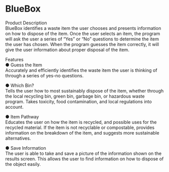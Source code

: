 # BlueBox
Product Description <br>
BlueBox identifies a waste item the user chooses and presents information on how to dispose of the item. Once the user selects an item, the program will ask the user a series of “Yes” or “No” questions to determine the item the user has chosen. When the program guesses the item correctly, it will give the user information about proper disposal of the item.

Features <br>
●	Guess the Item <br>
Accurately and efficiently identifies the waste item the user is thinking of through a series of yes-no questions. 

●	Which Bin? <br>
Tells the user how to most sustainably dispose of the item, whether through the local recycling bin, green bin, garbage bin, or hazardous waste program. Takes toxicity, food contamination, and local regulations into account. 

●	Item Pathway <br>
Educates the user on how the item is recycled, and possible uses for the recycled material. If the item is not recyclable or compostable, provides information on the breakdown of the item, and suggests more sustainable alternatives. 

●	Save Information <br>
The user is able to take and save a picture of the information shown on the results screen. This allows the user to find information on how to dispose of the object easily.

